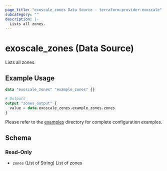 ```yaml
---
page_title: "exoscale_zones Data Source - terraform-provider-exoscale"
subcategory: ""
description: |-
  Lists all zones.
---
```


# exoscale_zones (Data Source)

Lists all zones.

## Example Usage

```terraform
data "exoscale_zones" "example_zones" {}

# Outputs
output "zones_output" {
  value = data.exoscale_zones.example_zones.zones
}
```

Please refer to the [examples](https://github.com/exoscale/terraform-provider-exoscale/tree/master/examples/)
directory for complete configuration examples.

<!-- schema generated by tfplugindocs -->
## Schema

### Read-Only

- `zones` (List of String) List of zones


